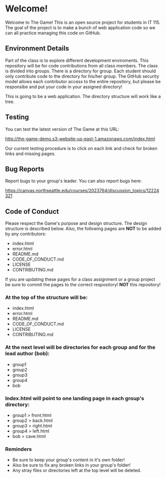 # Welcome!

Welcome to The Game! This is an open source project for students in IT 115. The goal of the project is to make a bunch of web application code so we can all practice
managing this code on GitHub. 

## Environment Details

Part of the class is to explore different development enviroments. This repository will be for code contributions from all class members. The class is divided into groups.
There is a directory for group. Each student should only contribute code to the directory for his/her group. The GitHub security model allows each contributor access
to the entire repository, but please be responsibe and put your code in your assigned directory!

This is going to be a web application. The directory structure will work like a tree.

## Testing

You can test the latest version of The Game at this URL:

http://the-game-demo.s3-website-us-east-1.amazonaws.com/index.html

Our current testing procedure is to click on each link and check for broken links and missing pages. 

## Bug Reports

Report bugs to your group's leader. You can also report bugs here:

https://canvas.northseattle.edu/courses/2023764/discussion_topics/12224321

## Code of Conduct

Please respect the Game's purpose and design structure. The design structure is described below. 
Also, the following pages are **NOT** to be added by any contributors:

* index.html
* error.html
* README.md
* CODE_OF_CONDUCT.md
* LICENSE
* CONTRIBUTING.md

If you are updating these pages for a class assignment or a group project be sure to commit the pages to
the correct respository! **NOT** this repository!

### At the top of the structure will be:

* index.html
* error.html
* README.md
* CODE_OF_CONDUCT.md
* LICENSE
* CONTRIBUTING.md

### At the next level will be directories for each group and for the lead author (bob):

* group1
* group2
* group3
* group4
* bob

### Index.html will point to one landing page in each group's directory:

* group1 > front.html
* group2 > back.html
* group3 > right.html
* group4 > left.html
* bob > cave.html

### Reminders

* Be sure to keep your group's content in it's own folder!
* Also be sure to fix any broken links in your group's folder!
* Any stray files or directories left at the top level will be deleted.
